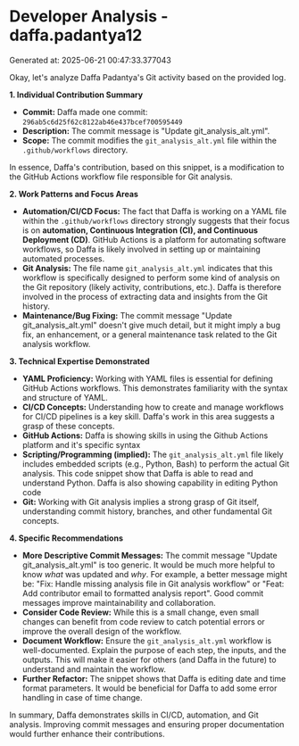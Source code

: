 # Developer Analysis - daffa.padantya12
Generated at: 2025-06-21 00:47:33.377043

Okay, let's analyze Daffa Padantya's Git activity based on the provided log.

**1. Individual Contribution Summary**

*   **Commit:** Daffa made one commit: `296ab5c6d25f62c8122ab46e437bcef700595449`
*   **Description:**  The commit message is "Update git\_analysis\_alt.yml".
*   **Scope:**  The commit modifies the `git_analysis_alt.yml` file within the `.github/workflows` directory.

In essence, Daffa's contribution, based on this snippet, is a modification to the GitHub Actions workflow file responsible for Git analysis.

**2. Work Patterns and Focus Areas**

*   **Automation/CI/CD Focus:**  The fact that Daffa is working on a YAML file within the `.github/workflows` directory strongly suggests that their focus is on **automation, Continuous Integration (CI), and Continuous Deployment (CD)**.  GitHub Actions is a platform for automating software workflows, so Daffa is likely involved in setting up or maintaining automated processes.
*   **Git Analysis:** The file name `git_analysis_alt.yml` indicates that this workflow is specifically designed to perform some kind of analysis on the Git repository (likely activity, contributions, etc.).  Daffa is therefore involved in the process of extracting data and insights from the Git history.
*   **Maintenance/Bug Fixing:**  The commit message "Update git\_analysis\_alt.yml" doesn't give much detail, but it might imply a bug fix, an enhancement, or a general maintenance task related to the Git analysis workflow.

**3. Technical Expertise Demonstrated**

*   **YAML Proficiency:**  Working with YAML files is essential for defining GitHub Actions workflows. This demonstrates familiarity with the syntax and structure of YAML.
*   **CI/CD Concepts:**  Understanding how to create and manage workflows for CI/CD pipelines is a key skill.  Daffa's work in this area suggests a grasp of these concepts.
*   **GitHub Actions:** Daffa is showing skills in using the Github Actions platform and it's specific syntax
*   **Scripting/Programming (implied):**  The `git_analysis_alt.yml` file likely includes embedded scripts (e.g., Python, Bash) to perform the actual Git analysis. This code snippet show that Daffa is able to read and understand Python. Daffa is also showing capability in editing Python code
*   **Git:** Working with Git analysis implies a strong grasp of Git itself, understanding commit history, branches, and other fundamental Git concepts.

**4. Specific Recommendations**

*   **More Descriptive Commit Messages:**  The commit message "Update git\_analysis\_alt.yml" is too generic.  It would be much more helpful to know *what* was updated and *why*.  For example, a better message might be:  "Fix: Handle missing analysis file in Git analysis workflow" or "Feat: Add contributor email to formatted analysis report".  Good commit messages improve maintainability and collaboration.
*   **Consider Code Review:** While this is a small change, even small changes can benefit from code review to catch potential errors or improve the overall design of the workflow.
*   **Document Workflow:** Ensure the `git_analysis_alt.yml` workflow is well-documented.  Explain the purpose of each step, the inputs, and the outputs. This will make it easier for others (and Daffa in the future) to understand and maintain the workflow.
*   **Further Refactor:**  The snippet shows that Daffa is editing date and time format parameters. It would be beneficial for Daffa to add some error handling in case of time change.

In summary, Daffa demonstrates skills in CI/CD, automation, and Git analysis.  Improving commit messages and ensuring proper documentation would further enhance their contributions.
